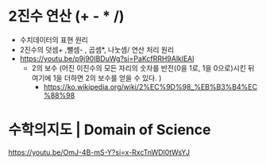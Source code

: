 # 2진수 연산 (+ - * /)
- 수치데이터의 표현 원리
- 2진수의 덧셈+ ,뺄셈- , 곱셈*, 나눗셈/ 연산 처리 원리
- https://youtu.be/p9j90IBDuWg?si=PaKcfRRH9AlklEAl
  - 2의 보수 (어진 이진수의 모든 자리의 숫자를 반전(0을 1로, 1을 0으로)시킨 뒤 여기에 1을 더하면 2의 보수를 얻을 수 있다. )
    - https://ko.wikipedia.org/wiki/2%EC%9D%98_%EB%B3%B4%EC%88%98

# 수학의지도 | Domain of Science

https://youtu.be/OmJ-4B-mS-Y?si=x-RxcTnWDl0tWsYJ
